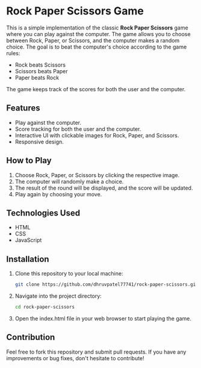 # Rock Paper Scissors Game

This is a simple implementation of the classic **Rock Paper Scissors** game where you can play against the computer. The game allows you to choose between Rock, Paper, or Scissors, and the computer makes a random choice. The goal is to beat the computer's choice according to the game rules:

- Rock beats Scissors
- Scissors beats Paper
- Paper beats Rock

The game keeps track of the scores for both the user and the computer.

## Features
- Play against the computer.
- Score tracking for both the user and the computer.
- Interactive UI with clickable images for Rock, Paper, and Scissors.
- Responsive design.

## How to Play
1. Choose Rock, Paper, or Scissors by clicking the respective image.
2. The computer will randomly make a choice.
3. The result of the round will be displayed, and the score will be updated.
4. Play again by choosing your move.

## Technologies Used
- HTML
- CSS
- JavaScript

## Installation

1. Clone this repository to your local machine:
   ```bash
   git clone https://github.com/dhruvpatel77741/rock-paper-scissors.git

2. Navigate into the project directory:
   ```bash
   cd rock-paper-scissors

3. Open the index.html file in your web browser to start playing the game.


## Contribution
Feel free to fork this repository and submit pull requests. If you have any improvements or bug fixes, don't hesitate to contribute!
